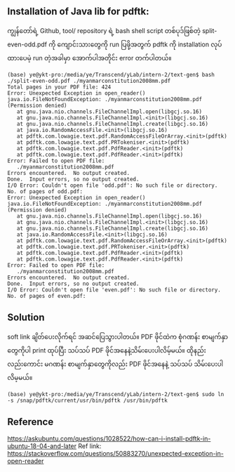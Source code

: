 ## Installation of Java lib for pdftk:

ကျွန်တော်ရဲ့ Github, tool/ repository ရဲ့ bash shell script တစ်ပုဒ်ဖြစ်တဲ့ split-even-odd.pdf ကို ကျောင်းသားတွေကို run ပြဖို့အတွက် pdftk ကို installation လုပ်ထားပေမဲ့ run တဲ့အခါမှာ အောက်ပါအတိုင်း error တက်ပါတယ်။   

```
(base) ye@ykt-pro:/media/ye/Transcend/yLab/intern-2/text-gen$ bash ./split-even-odd.pdf ./myanmarconstitution2008mm.pdf 
Total pages in your PDF file: 424
Error: Unexpected Exception in open_reader()
java.io.FileNotFoundException: ./myanmarconstitution2008mm.pdf (Permission denied)
   at gnu.java.nio.channels.FileChannelImpl.open(libgcj.so.16)
   at gnu.java.nio.channels.FileChannelImpl.<init>(libgcj.so.16)
   at gnu.java.nio.channels.FileChannelImpl.create(libgcj.so.16)
   at java.io.RandomAccessFile.<init>(libgcj.so.16)
   at pdftk.com.lowagie.text.pdf.RandomAccessFileOrArray.<init>(pdftk)
   at pdftk.com.lowagie.text.pdf.PRTokeniser.<init>(pdftk)
   at pdftk.com.lowagie.text.pdf.PdfReader.<init>(pdftk)
   at pdftk.com.lowagie.text.pdf.PdfReader.<init>(pdftk)
Error: Failed to open PDF file: 
   ./myanmarconstitution2008mm.pdf
Errors encountered.  No output created.
Done.  Input errors, so no output created.
I/O Error: Couldn't open file 'odd.pdf': No such file or directory.
No. of pages of odd.pdf: 
Error: Unexpected Exception in open_reader()
java.io.FileNotFoundException: ./myanmarconstitution2008mm.pdf (Permission denied)
   at gnu.java.nio.channels.FileChannelImpl.open(libgcj.so.16)
   at gnu.java.nio.channels.FileChannelImpl.<init>(libgcj.so.16)
   at gnu.java.nio.channels.FileChannelImpl.create(libgcj.so.16)
   at java.io.RandomAccessFile.<init>(libgcj.so.16)
   at pdftk.com.lowagie.text.pdf.RandomAccessFileOrArray.<init>(pdftk)
   at pdftk.com.lowagie.text.pdf.PRTokeniser.<init>(pdftk)
   at pdftk.com.lowagie.text.pdf.PdfReader.<init>(pdftk)
   at pdftk.com.lowagie.text.pdf.PdfReader.<init>(pdftk)
Error: Failed to open PDF file: 
   ./myanmarconstitution2008mm.pdf
Errors encountered.  No output created.
Done.  Input errors, so no output created.
I/O Error: Couldn't open file 'even.pdf': No such file or directory.
No. of pages of even.pdf: 
```

## Solution

soft link ချိတ်ပေးလိုက်ရင် အဆင်ပြေသွားပါတယ်။ PDF ဖိုင်ထဲက စုံဂဏန်း စာမျက်နှာတွေကိုပါ print ထုပ်ပြီး သပ်သပ် PDF ဖိုင်အနေနဲ့သိမ်းပေးပါလိမ့်မယ်။ ထိုနည်းလည်းကောင်း မဂဏန်း စာမျက်နှာတွေကိုလည်း PDF ဖိုင်အနေနဲ့ သပ်သပ် သိမ်းပေးပါလိမ့မယ်။  

```
(base) ye@ykt-pro:/media/ye/Transcend/yLab/intern-2/text-gen$ sudo ln -s /snap/pdftk/current/usr/bin/pdftk /usr/bin/pdftk
```

## Reference

https://askubuntu.com/questions/1028522/how-can-i-install-pdftk-in-ubuntu-18-04-and-later
Ref link: https://stackoverflow.com/questions/50883270/unexpected-exception-in-open-reader

